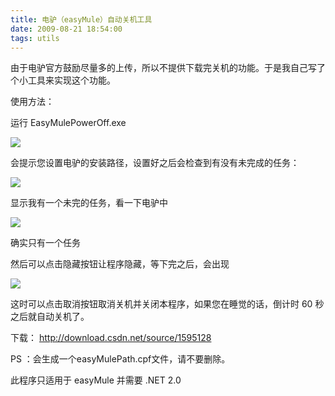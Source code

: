 ```yaml
---
title: 电驴（easyMule）自动关机工具
date: 2009-08-21 18:54:00
tags: utils
---
```


由于电驴官方鼓励尽量多的上传，所以不提供下载完关机的功能。于是我自己写了个小工具来实现这个功能。

使用方法：

运行  EasyMulePowerOff.exe

![](https://p-blog.csdn.net/images/p_blog_csdn_net/cuipengfei1/EntryImages/20090821/%E6%88%AA%E5%9B%BE01.jpg)

会提示您设置电驴的安装路径，设置好之后会检查到有没有未完成的任务：

![](https://p-blog.csdn.net/images/p_blog_csdn_net/cuipengfei1/EntryImages/20090821/%E6%88%AA%E5%9B%BE02.jpg)

显示我有一个未完的任务，看一下电驴中

![](https://p-blog.csdn.net/images/p_blog_csdn_net/cuipengfei1/EntryImages/20090821/%E6%88%AA%E5%9B%BE03.jpg)

确实只有一个任务

然后可以点击隐藏按钮让程序隐藏，等下完之后，会出现

![](https://p-blog.csdn.net/images/p_blog_csdn_net/cuipengfei1/EntryImages/20090821/%E6%88%AA%E5%9B%BE04.jpg)

这时可以点击取消按钮取消关机并关闭本程序，如果您在睡觉的话，倒计时  60  秒之后就自动关机了。

下载： [ http://download.csdn.net/source/1595128
](http://download.csdn.net/source/1595128)

PS  ：会生成一个easyMulePath.cpf文件，请不要删除。

此程序只适用于  easyMule  并需要  .NET 2.0
